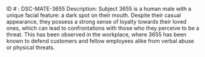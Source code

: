ID # : DSC-MATE-3655
Description: Subject 3655 is a human male with a unique facial feature: a dark spot on their mouth. Despite their casual appearance, they possess a strong sense of loyalty towards their loved ones, which can lead to confrontations with those who they perceive to be a threat. This has been observed in the workplace, where 3655 has been known to defend customers and fellow employees alike from verbal abuse or physical threats.